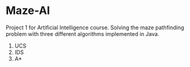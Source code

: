 # Maze-AI
Project 1 for Artificial Intelligence course. Solving the maze pathfinding problem with three different algorithms implemented in Java.
1. UCS
2. IDS
3. A*
